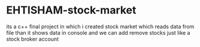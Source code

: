 # EHTISHAM-stock-market
its a c++ final project in which i created stock market which reads data from file than it shows data in console and we can add remove stocks just like a stock broker account
